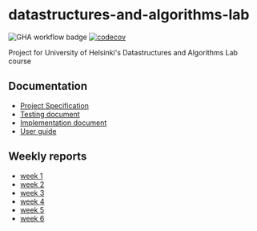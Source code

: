 # datastructures-and-algorithms-lab
![GHA workflow badge](https://github.com/janikakalliokoski/datastructures-and-algorithms-lab/workflows/CI/badge.svg)
[![codecov](https://codecov.io/gh/janikakalliokoski/datastructures-and-algorithms-lab/branch/main/graph/badge.svg?token=I9TZKLLES7)](https://codecov.io/gh/janikakalliokoski/datastructures-and-algorithms-lab)

Project for University of Helsinki's Datastructures and Algorithms Lab course

## Documentation
- [Project Specification](https://github.com/janikakalliokoski/datastructures-and-algorithms-lab/blob/main/documentation/project_specification.md)
- [Testing document](https://github.com/janikakalliokoski/datastructures-and-algorithms-lab/blob/main/documentation/testing_document.md)
- [Implementation document](https://github.com/janikakalliokoski/datastructures-and-algorithms-lab/blob/main/documentation/implementation_document.md)
- [User guide](https://github.com/janikakalliokoski/datastructures-and-algorithms-lab/blob/main/documentation/user_guide.md)

## Weekly reports
- [week 1](https://github.com/janikakalliokoski/datastructures-and-algorithms-lab/blob/main/documentation/weekly_reports/week1.md)
- [week 2](https://github.com/janikakalliokoski/datastructures-and-algorithms-lab/blob/main/documentation/weekly_reports/week2.md)
- [week 3](https://github.com/janikakalliokoski/datastructures-and-algorithms-lab/blob/main/documentation/weekly_reports/week3.md)
- [week 4](https://github.com/janikakalliokoski/datastructures-and-algorithms-lab/blob/main/documentation/weekly_reports/week4.md)
- [week 5](https://github.com/janikakalliokoski/datastructures-and-algorithms-lab/blob/main/documentation/weekly_reports/week5.md)
- [week 6](https://github.com/janikakalliokoski/datastructures-and-algorithms-lab/blob/main/documentation/weekly_reports/week6.md)

